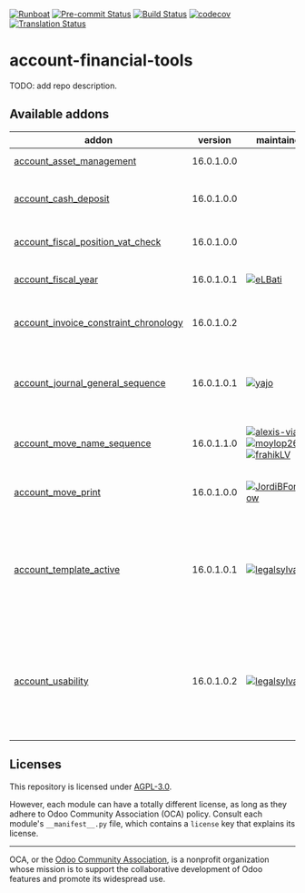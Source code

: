 
[![Runboat](https://img.shields.io/badge/runboat-Try%20me-875A7B.png)](https://runboat.odoo-community.org/builds?repo=OCA/account-financial-tools&target_branch=16.0)
[![Pre-commit Status](https://github.com/OCA/account-financial-tools/actions/workflows/pre-commit.yml/badge.svg?branch=16.0)](https://github.com/OCA/account-financial-tools/actions/workflows/pre-commit.yml?query=branch%3A16.0)
[![Build Status](https://github.com/OCA/account-financial-tools/actions/workflows/test.yml/badge.svg?branch=16.0)](https://github.com/OCA/account-financial-tools/actions/workflows/test.yml?query=branch%3A16.0)
[![codecov](https://codecov.io/gh/OCA/account-financial-tools/branch/16.0/graph/badge.svg)](https://codecov.io/gh/OCA/account-financial-tools)
[![Translation Status](https://translation.odoo-community.org/widgets/account-financial-tools-16-0/-/svg-badge.svg)](https://translation.odoo-community.org/engage/account-financial-tools-16-0/?utm_source=widget)

<!-- /!\ do not modify above this line -->

# account-financial-tools

TODO: add repo description.

<!-- /!\ do not modify below this line -->

<!-- prettier-ignore-start -->

[//]: # (addons)

Available addons
----------------
addon | version | maintainers | summary
--- | --- | --- | ---
[account_asset_management](account_asset_management/) | 16.0.1.0.0 |  | Assets Management
[account_cash_deposit](account_cash_deposit/) | 16.0.1.0.0 |  | Manage cash deposits and cash orders
[account_fiscal_position_vat_check](account_fiscal_position_vat_check/) | 16.0.1.0.0 |  | Check VAT on invoice validation
[account_fiscal_year](account_fiscal_year/) | 16.0.1.0.1 | [![eLBati](https://github.com/eLBati.png?size=30px)](https://github.com/eLBati) | Create Account Fiscal Year
[account_invoice_constraint_chronology](account_invoice_constraint_chronology/) | 16.0.1.0.2 |  | Account Invoice Constraint Chronology
[account_journal_general_sequence](account_journal_general_sequence/) | 16.0.1.0.1 | [![yajo](https://github.com/yajo.png?size=30px)](https://github.com/yajo) | Add configurable sequence to account moves, per journal
[account_move_name_sequence](account_move_name_sequence/) | 16.0.1.1.0 | [![alexis-via](https://github.com/alexis-via.png?size=30px)](https://github.com/alexis-via) [![moylop260](https://github.com/moylop260.png?size=30px)](https://github.com/moylop260) [![frahikLV](https://github.com/frahikLV.png?size=30px)](https://github.com/frahikLV) | Generate journal entry number from sequence
[account_move_print](account_move_print/) | 16.0.1.0.0 | [![JordiBForgeFlow](https://github.com/JordiBForgeFlow.png?size=30px)](https://github.com/JordiBForgeFlow) | Adds the option to print Journal Entries
[account_template_active](account_template_active/) | 16.0.1.0.1 | [![legalsylvain](https://github.com/legalsylvain.png?size=30px)](https://github.com/legalsylvain) | Allow to disable / enable account template items (tax, fiscal position, account)
[account_usability](account_usability/) | 16.0.1.0.2 | [![legalsylvain](https://github.com/legalsylvain.png?size=30px)](https://github.com/legalsylvain) | Adds missing menu entries for Account module and adds the option to enable Saxon Accounting

[//]: # (end addons)

<!-- prettier-ignore-end -->

## Licenses

This repository is licensed under [AGPL-3.0](LICENSE).

However, each module can have a totally different license, as long as they adhere to Odoo Community Association (OCA)
policy. Consult each module's `__manifest__.py` file, which contains a `license` key
that explains its license.

----
OCA, or the [Odoo Community Association](http://odoo-community.org/), is a nonprofit
organization whose mission is to support the collaborative development of Odoo features
and promote its widespread use.
